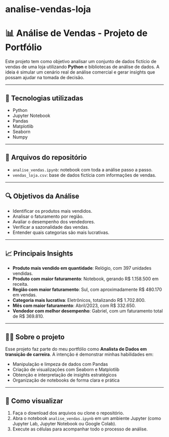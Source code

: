 # analise-vendas-loja

# 📊 Análise de Vendas - Projeto de Portfólio

Este projeto tem como objetivo analisar um conjunto de dados fictício de vendas de uma loja utilizando **Python** e bibliotecas de análise de dados. A ideia é simular um cenário real de análise comercial e gerar insights que possam ajudar na tomada de decisão.

---

## 🚀 Tecnologias utilizadas

- Python
- Jupyter Notebook
- Pandas
- Matplotlib
- Seaborn
- Numpy

---

## 📁 Arquivos do repositório

- `analise_vendas.ipynb`: notebook com toda a análise passo a passo.
- `vendas_loja.csv`: base de dados fictícia com informações de vendas.

---

## 🔍 Objetivos da Análise

- Identificar os produtos mais vendidos.
- Analisar o faturamento por região.
- Avaliar o desempenho dos vendedores.
- Verificar a sazonalidade das vendas.
- Entender quais categorias são mais lucrativas.

---

## 📈 Principais Insights

- **Produto mais vendido em quantidade**: Relógio, com 397 unidades vendidas.
- **Produto com maior faturamento**: Notebook, gerando R$ 1.158.500 em receita.
- **Região com maior faturamento**: Sul, com aproximadamente R$ 480.170 em vendas.
- **Categoria mais lucrativa**: Eletrônicos, totalizando R$ 1.702.800.
- **Mês com maior faturamento**: Abril/2023, com R$ 332.650.
- **Vendedor com melhor desempenho**: Gabriel, com um faturamento total de R$ 369.810.

---

## 👩‍💻 Sobre o projeto

Esse projeto faz parte do meu portfólio como **Analista de Dados em transição de carreira**. A intenção é demonstrar minhas habilidades em:

- Manipulação e limpeza de dados com Pandas
- Criação de visualizações com Seaborn e Matplotlib
- Obtenção e interpretação de insights estratégicos
- Organização de notebooks de forma clara e prática

---

## 📌 Como visualizar

1. Faça o download dos arquivos ou clone o repositório.
2. Abra o notebook `analise_vendas.ipynb` em um ambiente Jupyter (como Jupyter Lab, Jupyter Notebook ou Google Colab).
3. Execute as células para acompanhar todo o processo de análise.

